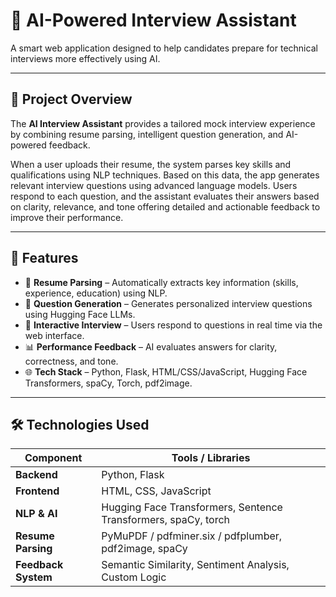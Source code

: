# 🤖 AI-Powered Interview Assistant

A smart web application designed to help candidates prepare for technical interviews more effectively using AI.

---

## 📘 Project Overview

The **AI Interview Assistant** provides a tailored mock interview experience by combining resume parsing, intelligent question generation, and AI-powered feedback.

When a user uploads their resume, the system parses key skills and qualifications using NLP techniques. Based on this data, the app generates relevant interview questions using advanced language models. Users respond to each question, and the assistant evaluates their answers based on clarity, relevance, and tone offering detailed and actionable feedback to improve their performance.

---

## 🚀 Features

- 📄 **Resume Parsing** – Automatically extracts key information (skills, experience, education) using NLP.
- 💬 **Question Generation** – Generates personalized interview questions using Hugging Face LLMs.
- 🎤 **Interactive Interview** – Users respond to questions in real time via the web interface.
- 📊 **Performance Feedback** – AI evaluates answers for clarity, correctness, and tone.
- 🌐 **Tech Stack** – Python, Flask, HTML/CSS/JavaScript, Hugging Face Transformers, spaCy, Torch, pdf2image.

---

## 🛠️ Technologies Used

| Component            | Tools / Libraries                                      |
|---------------------|--------------------------------------------------------|
| **Backend**         | Python, Flask                                          |
| **Frontend**        | HTML, CSS, JavaScript                                  |
| **NLP & AI**        | Hugging Face Transformers, Sentence Transformers, spaCy, torch |
| **Resume Parsing**  | PyMuPDF / pdfminer.six / pdfplumber, pdf2image, spaCy |
| **Feedback System** | Semantic Similarity, Sentiment Analysis, Custom Logic |



